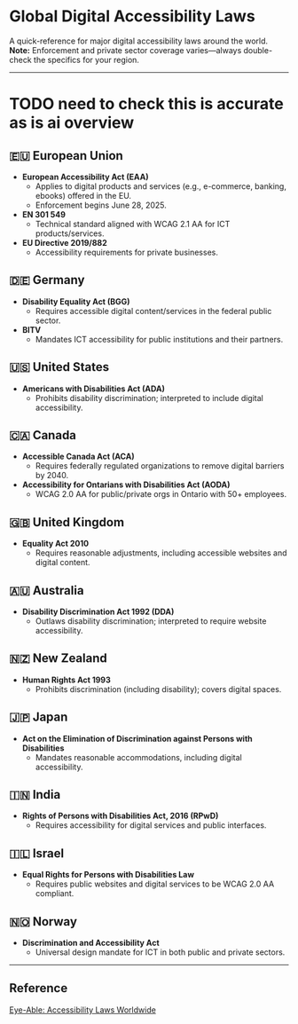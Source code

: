 # Global Digital Accessibility Laws

A quick-reference for major digital accessibility laws around the world. **Note:** Enforcement and private sector coverage varies—always double-check the specifics for your region.

---

# TODO need to check this is accurate as is ai overview

## 🇪🇺 European Union

- **European Accessibility Act (EAA)**
  - Applies to digital products and services (e.g., e-commerce, banking, ebooks) offered in the EU.
  - Enforcement begins June 28, 2025.
- **EN 301 549**
  - Technical standard aligned with WCAG 2.1 AA for ICT products/services.
- **EU Directive 2019/882**
  - Accessibility requirements for private businesses.

## 🇩🇪 Germany

- **Disability Equality Act (BGG)**
  - Requires accessible digital content/services in the federal public sector.
- **BITV**
  - Mandates ICT accessibility for public institutions and their partners.

## 🇺🇸 United States

- **Americans with Disabilities Act (ADA)**
  - Prohibits disability discrimination; interpreted to include digital accessibility.

## 🇨🇦 Canada

- **Accessible Canada Act (ACA)**
  - Requires federally regulated organizations to remove digital barriers by 2040.
- **Accessibility for Ontarians with Disabilities Act (AODA)**
  - WCAG 2.0 AA for public/private orgs in Ontario with 50+ employees.

## 🇬🇧 United Kingdom

- **Equality Act 2010**
  - Requires reasonable adjustments, including accessible websites and digital content.

## 🇦🇺 Australia

- **Disability Discrimination Act 1992 (DDA)**
  - Outlaws disability discrimination; interpreted to require website accessibility.

## 🇳🇿 New Zealand

- **Human Rights Act 1993**
  - Prohibits discrimination (including disability); covers digital spaces.

## 🇯🇵 Japan

- **Act on the Elimination of Discrimination against Persons with Disabilities**
  - Mandates reasonable accommodations, including digital accessibility.

## 🇮🇳 India

- **Rights of Persons with Disabilities Act, 2016 (RPwD)**
  - Requires accessibility for digital services and public interfaces.

## 🇮🇱 Israel

- **Equal Rights for Persons with Disabilities Law**
  - Requires public websites and digital services to be WCAG 2.0 AA compliant.

## 🇳🇴 Norway

- **Discrimination and Accessibility Act**
  - Universal design mandate for ICT in both public and private sectors.

---

## Reference
[Eye-Able: Accessibility Laws Worldwide](https://eye-able.com/blog/accessibility-laws-worldwide?utm_source=chatgpt.com)
